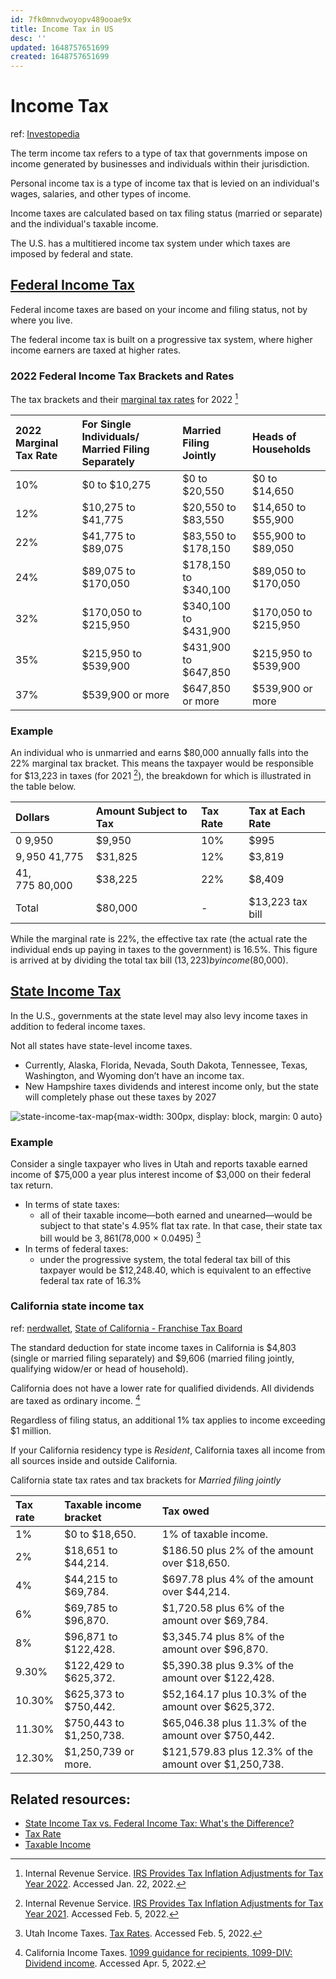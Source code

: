 ```yaml
---
id: 7fk0mnvdwoyopv489ooae9x
title: Income Tax in US
desc: ''
updated: 1648757651699
created: 1648757651699
---
```

# Income Tax
ref: [Investopedia](https://www.investopedia.com/terms/i/incometax.asp)

The term income tax refers to a type of tax that governments impose on income generated by businesses and individuals within their jurisdiction.

Personal income tax is a type of income tax that is levied on an individual's wages, salaries, and other types of income.

Income taxes are calculated based on tax filing status (married or separate) and the individual's taxable income.

The U.S. has a multitiered income tax system under which taxes are imposed by federal and state.

## [Federal Income Tax](https://www.investopedia.com/terms/f/federal_income_tax.asp)

Federal income taxes are based on your income and filing status, not by where you live.

The federal income tax is built on a progressive tax system, where higher income earners are taxed at higher rates.

### 2022 Federal Income Tax Brackets and Rates

The tax brackets and their [marginal tax rates](https://www.investopedia.com/ask/answers/05/marginaltaxrate.asp) for 2022 [^1]

| 2022 Marginal Tax Rate | For Single Individuals/ Married Filing Separately | Married Filing Jointly | Heads of Households |
|:---|:---|:---|:---|
| 10% | $0 to $10,275 | $0 to $20,550 | $0 to $14,650 |
| 12%  | $10,275 to $41,775 | $20,550 to $83,550 | $14,650 to $55,900 |
| 22%  | $41,775 to $89,075 | $83,550 to $178,150 | $55,900 to $89,050 |
| 24%  | $89,075 to $170,050 | $178,150 to $340,100 | $89,050 to $170,050 |
| 32%  | $170,050 to $215,950 | $340,100 to $431,900 | $170,050 to $215,950 |
| 35%  | $215,950 to $539,900 | $431,900 to $647,850 | $215,950 to $539,900 |
| 37%  | $539,900 or more | $647,850 or more | $539,900 or more |

### Example

An individual who is unmarried and earns $80,000 annually falls into the 22% marginal tax bracket. This means the taxpayer would be responsible for $13,223 in taxes (for 2021 [^2]), the breakdown for which is illustrated in the table below.

| Dollars | Amount Subject to Tax | Tax Rate | Tax at Each Rate |
|:---|:---|:---|:---|
| $0~$9,950 | $9,950  | 10% | $995  |
| $9,950~$41,775 | $31,825  | 12% | $3,819  |
| $41,775~$80,000 | $38,225  | 22% | $8,409  |
| Total | $80,000  | - | $13,223 tax bill |

While the marginal rate is 22%, the effective tax rate (the actual rate the individual ends up paying in taxes to the government) is 16.5%. This figure is arrived at by dividing the total tax bill ($13,223) by income ($80,000).

## [State Income Tax](https://www.investopedia.com/terms/state-income-tax.asp)

In the U.S., governments at the state level may also levy income taxes in addition to federal income taxes.

Not all states have state-level income taxes.
- Currently, Alaska, Florida, Nevada, South Dakota, Tennessee, Texas, Washington, and Wyoming don’t have an income tax. 
- New Hampshire taxes dividends and interest income only, but the state will completely phase out these taxes by 2027

![state-income-tax-map](https://files.taxfoundation.org/20210216163839/2021-state-income-tax-rates.-2021-state-individual-income-tax-rates.-States-with-no-income-tax.-2021-top-state-marginal-individual-income-tax-rates.png){max-width: 300px, display: block, margin: 0 auto}

### Example

Consider a single taxpayer who lives in Utah and reports taxable earned income of $75,000 a year plus interest income of $3,000 on their federal tax return.
- In terms of state taxes:
    - all of their taxable income—both earned and unearned—would be subject to that state's 4.95% flat tax rate. In that case, their state tax bill would be $3,861 ($78,000 × 0.0495) [^4]
- In terms of federal taxes:
    - under the progressive system, the total federal tax bill of this taxpayer would be $12,248.40, which is equivalent to an effective federal tax rate of 16.3%

### California state income tax

ref: [nerdwallet](https://www.nerdwallet.com/article/taxes/california-state-tax), [State of California - Franchise Tax Board](https://www.ftb.ca.gov/file/personal/tax-calculator-tables-rates.asp)

The standard deduction for state income taxes in California is $4,803 (single or married filing separately) and $9,606 (married filing jointly, qualifying widow/er or head of household).

California does not have a lower rate for qualified dividends. All dividends are taxed as ordinary income. [^5]

Regardless of filing status, an additional 1% tax applies to income exceeding $1 million.

If your California residency type is *Resident*, California taxes all income from all sources inside and outside California.

California state tax rates and tax brackets for *Married filing jointly*

| Tax rate | Taxable income bracket | Tax owed |
|:---|:---|:---|
| 1% | $0 to $18,650. | 1% of taxable income. |
| 2% | $18,651 to $44,214. | $186.50 plus 2% of the amount over $18,650. |
| 4% | $44,215 to $69,784. | $697.78 plus 4% of the amount over $44,214. |
| 6% | $69,785 to $96,870. | $1,720.58 plus 6% of the amount over $69,784. |
| 8% | $96,871 to $122,428. | $3,345.74 plus 8% of the amount over $96,870. |
| 9.30% | $122,429 to $625,372. | $5,390.38 plus 9.3% of the amount over $122,428. |
| 10.30% | $625,373 to $750,442. | $52,164.17 plus 10.3% of the amount over $625,372. |
| 11.30% | $750,443 to $1,250,738. | $65,046.38 plus 11.3% of the amount over $750,442. |
| 12.30% | $1,250,739 or more. | $121,579.83 plus 12.3% of the amount over $1,250,738. |

## Related resources:

- [State Income Tax vs. Federal Income Tax: What's the Difference?](https://www.investopedia.com/ask/answers/060515/what-difference-between-state-income-tax-and-federal-income-tax.asp)
- [Tax Rate](https://www.investopedia.com/terms/t/taxrate.asp)
- [Taxable Income](https://www.investopedia.com/terms/t/taxableincome.asp)

[^1]: Internal Revenue Service. [IRS Provides Tax Inflation Adjustments for Tax Year 2022](https://www.irs.gov/newsroom/irs-provides-tax-inflation-adjustments-for-tax-year-2022). Accessed Jan. 22, 2022.

[^2]: Internal Revenue Service. [IRS Provides Tax Inflation Adjustments for Tax Year 2021](https://www.irs.gov/newsroom/irs-provides-tax-inflation-adjustments-for-tax-year-2021). Accessed Feb. 5, 2022.

[^3]: Tax Foundation. [State Individual Income Tax Rates and Brackets for 2021](https://taxfoundation.org/state-income-tax-rates-2021/). Accessed Feb. 5, 2022.

[^4]: Utah Income Taxes. [Tax Rates](https://incometax.utah.gov/paying/tax-rates). Accessed Feb. 5, 2022.

[^5]: California Income Taxes. [1099 guidance for recipients, 1099-DIV: Dividend income](https://www.ftb.ca.gov/file/personal/income-types/information-returns-1099.html#1099-DIV-Dividend-income). Accessed Apr. 5, 2022.